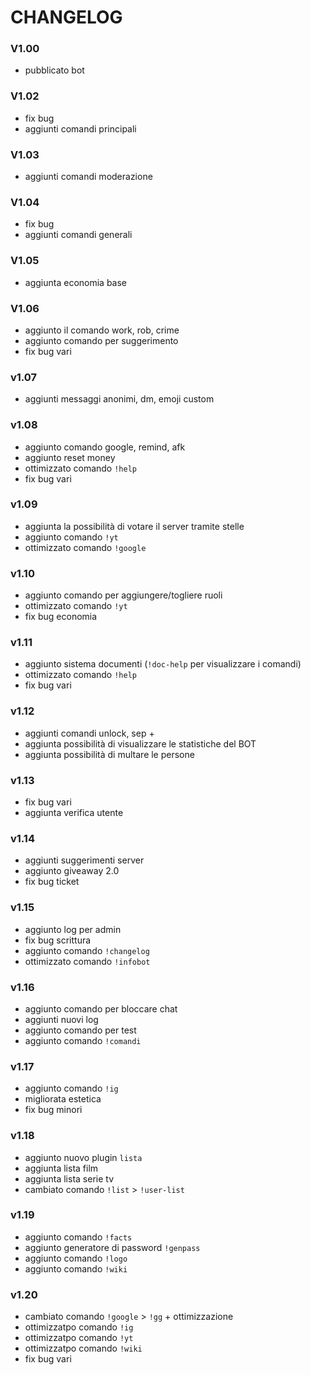 # CHANGELOG

### __**V1.00**__
- pubblicato bot

### __**V1.02**__
- fix bug 
- aggiunti comandi principali

### __**V1.03**__
- aggiunti comandi moderazione

### __**V1.04**__
- fix bug
- aggiunti comandi generali

### __**V1.05**__
- aggiunta economia base

### __**V1.06**__
- aggiunto il comando work, rob, crime
- aggiunto comando per suggerimento 
- fix bug vari

### __**v1.07**__
- aggiunti messaggi anonimi, dm, emoji custom

### __**v1.08**__
- aggiunto comando google, remind, afk
- aggiunto reset money
- ottimizzato comando `!help`
- fix bug vari

### __**v1.09**__
- aggiunta la possibilità di votare il server tramite stelle
- aggiunto comando `!yt`
- ottimizzato comando `!google`

### __**v1.10**__
- aggiunto comando per aggiungere/togliere ruoli
- ottimizzato comando `!yt`
- fix bug economia

### __**v1.11**__ 
- aggiunto sistema documenti (`!doc-help` per visualizzare i comandi)
- ottimizzato comando `!help`
- fix bug vari

### __**v1.12**__
- aggiunti comandi unlock, sep +
- aggiunta possibilità di visualizzare le statistiche del BOT
- aggiunta possibilità di multare le persone

### __**v1.13**__
- fix bug vari
- aggiunta verifica utente

### __**v1.14**__
- aggiunti suggerimenti server
- aggiunto giveaway 2.0
- fix bug ticket

### __**v1.15**__
- aggiunto log per admin
- fix bug scrittura
- aggiunto comando `!changelog`
- ottimizzato comando `!infobot`


### __**v1.16**__
- aggiunto comando per bloccare chat
- aggiunti nuovi log 
- aggiunto comando per test
- aggiunto comando `!comandi`

### __**v1.17**__
- aggiunto comando `!ig`
- migliorata estetica 
- fix bug minori


### __**v1.18**__
- aggiunto nuovo plugin `lista`
- aggiunta lista film
- aggiunta lista serie tv
- cambiato comando `!list` > `!user-list`


### __**v1.19**__ 
- aggiunto comando `!facts`
- aggiunto generatore di password `!genpass`
- aggiunto comando `!logo` 
- aggiunto comando `!wiki`


### __**v1.20**__
- cambiato comando `!google` > `!gg` + ottimizzazione 
- ottimizzatpo comando `!ig`
- ottimizzatpo comando `!yt`
- ottimizzatpo comando `!wiki`
- fix bug vari
